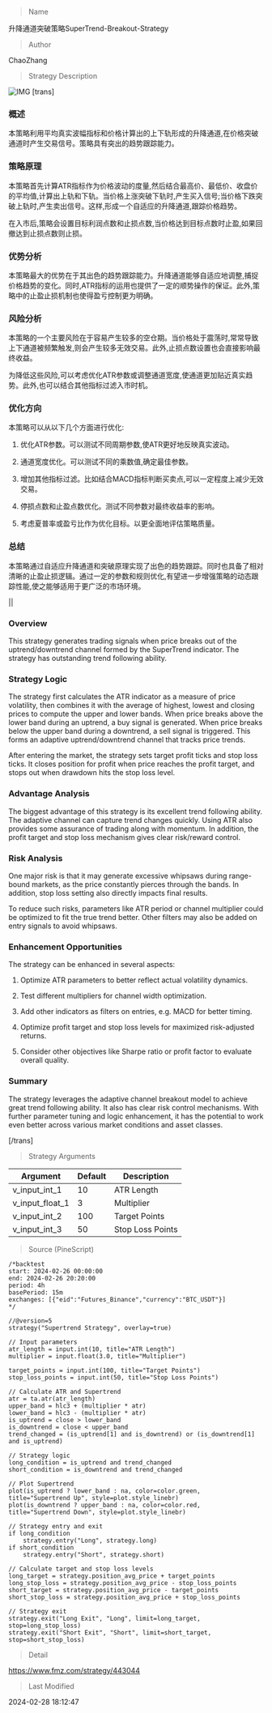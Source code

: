 
> Name

升降通道突破策略SuperTrend-Breakout-Strategy

> Author

ChaoZhang

> Strategy Description

![IMG](https://www.fmz.com/upload/asset/134269a5b75a42232e6.png)
[trans]

### 概述

本策略利用平均真实波幅指标和价格计算出的上下轨形成的升降通道,在价格突破通道时产生交易信号。策略具有突出的趋势跟踪能力。

### 策略原理  

本策略首先计算ATR指标作为价格波动的度量,然后结合最高价、最低价、收盘价的平均值,计算出上轨和下轨。当价格上涨突破下轨时,产生买入信号;当价格下跌突破上轨时,产生卖出信号。这样,形成一个自适应的升降通道,跟踪价格趋势。  

在入市后,策略会设置目标利润点数和止损点数,当价格达到目标点数时止盈,如果回撤达到止损点数则止损。

### 优势分析

本策略最大的优势在于其出色的趋势跟踪能力。升降通道能够自适应地调整,捕捉价格趋势的变化。同时,ATR指标的运用也提供了一定的顺势操作的保证。此外,策略中的止盈止损机制也使得盈亏控制更为明确。

### 风险分析  

本策略的一个主要风险在于容易产生较多的空仓期。当价格处于震荡时,常常导致上下通道被频繁触发,则会产生较多无效交易。此外,止损点数设置也会直接影响最终收益。

为降低这些风险,可以考虑优化ATR参数或调整通道宽度,使通道更加贴近真实趋势。此外,也可以结合其他指标过滤入市时机。  

### 优化方向

本策略可以从以下几个方面进行优化:  

1. 优化ATR参数。可以测试不同周期参数,使ATR更好地反映真实波动。

2. 通道宽度优化。可以测试不同的乘数值,确定最佳参数。

3. 增加其他指标过滤。比如结合MACD指标判断买卖点,可以一定程度上减少无效交易。  

4. 停损点数和止盈点数优化。测试不同参数对最终收益率的影响。

5. 考虑夏普率或盈亏比作为优化目标。以更全面地评估策略质量。

### 总结

本策略通过自适应升降通道和突破原理实现了出色的趋势跟踪。同时也具备了相对清晰的止盈止损逻辑。通过一定的参数和规则优化,有望进一步增强策略的动态跟踪性能,使之能够适用于更广泛的市场环境。

||

### Overview   

This strategy generates trading signals when price breaks out of the uptrend/downtrend channel formed by the SuperTrend indicator. The strategy has outstanding trend following ability.   

### Strategy Logic

The strategy first calculates the ATR indicator as a measure of price volatility, then combines it with the average of highest, lowest and closing prices to compute the upper and lower bands. When price breaks above the lower band during an uptrend, a buy signal is generated. When price breaks below the upper band during a downtrend, a sell signal is triggered. This forms an adaptive uptrend/downtrend channel that tracks price trends.   

After entering the market, the strategy sets target profit ticks and stop loss ticks. It closes position for profit when price reaches the profit target, and stops out when drawdown hits the stop loss level.  

### Advantage Analysis  

The biggest advantage of this strategy is its excellent trend following ability. The adaptive channel can capture trend changes quickly. Using ATR also provides some assurance of trading along with momentum. In addition, the profit target and stop loss mechanism gives clear risk/reward control.  

### Risk Analysis   

One major risk is that it may generate excessive whipsaws during range-bound markets, as the price constantly pierces through the bands. In addition, stop loss setting also directly impacts final results.  

To reduce such risks, parameters like ATR period or channel multiplier could be optimized to fit the true trend better. Other filters may also be added on entry signals to avoid whipsaws.

### Enhancement Opportunities

The strategy can be enhanced in several aspects:

1. Optimize ATR parameters to better reflect actual volatility dynamics. 

2. Test different multipliers for channel width optimization.

3. Add other indicators as filters on entries, e.g. MACD for better timing.

4. Optimize profit target and stop loss levels for maximized risk-adjusted returns. 

5. Consider other objectives like Sharpe ratio or profit factor to evaluate overall quality.

### Summary  

The strategy leverages the adaptive channel breakout model to achieve great trend following ability. It also has clear risk control mechanisms. With further parameter tuning and logic enhancement, it has the potential to work even better across various market conditions and asset classes.

[/trans]

> Strategy Arguments



|Argument|Default|Description|
|----|----|----|
|v_input_int_1|10|ATR Length|
|v_input_float_1|3|Multiplier|
|v_input_int_2|100|Target Points|
|v_input_int_3|50|Stop Loss Points|


> Source (PineScript)

``` pinescript
/*backtest
start: 2024-02-26 00:00:00
end: 2024-02-26 20:20:00
period: 4h
basePeriod: 15m
exchanges: [{"eid":"Futures_Binance","currency":"BTC_USDT"}]
*/

//@version=5
strategy("Supertrend Strategy", overlay=true)

// Input parameters
atr_length = input.int(10, title="ATR Length")
multiplier = input.float(3.0, title="Multiplier")

target_points = input.int(100, title="Target Points")
stop_loss_points = input.int(50, title="Stop Loss Points")

// Calculate ATR and Supertrend
atr = ta.atr(atr_length)
upper_band = hlc3 + (multiplier * atr)
lower_band = hlc3 - (multiplier * atr)
is_uptrend = close > lower_band
is_downtrend = close < upper_band
trend_changed = (is_uptrend[1] and is_downtrend) or (is_downtrend[1] and is_uptrend)

// Strategy logic
long_condition = is_uptrend and trend_changed
short_condition = is_downtrend and trend_changed

// Plot Supertrend
plot(is_uptrend ? lower_band : na, color=color.green, title="Supertrend Up", style=plot.style_linebr)
plot(is_downtrend ? upper_band : na, color=color.red, title="Supertrend Down", style=plot.style_linebr)

// Strategy entry and exit
if long_condition
    strategy.entry("Long", strategy.long)
if short_condition
    strategy.entry("Short", strategy.short)

// Calculate target and stop loss levels
long_target = strategy.position_avg_price + target_points
long_stop_loss = strategy.position_avg_price - stop_loss_points
short_target = strategy.position_avg_price - target_points
short_stop_loss = strategy.position_avg_price + stop_loss_points

// Strategy exit
strategy.exit("Long Exit", "Long", limit=long_target, stop=long_stop_loss)
strategy.exit("Short Exit", "Short", limit=short_target, stop=short_stop_loss)

```

> Detail

https://www.fmz.com/strategy/443044

> Last Modified

2024-02-28 18:12:47
